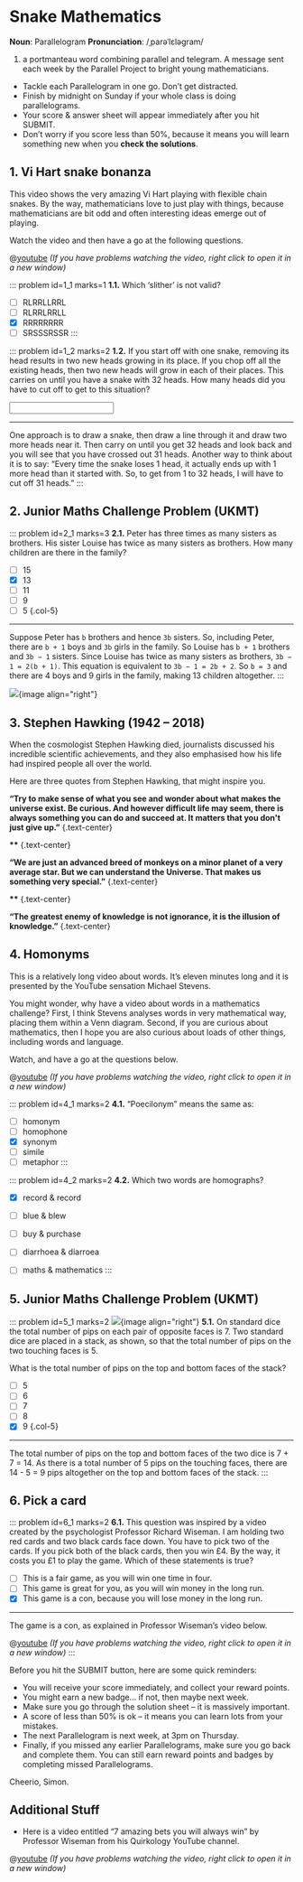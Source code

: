 # Snake Mathematics

<div class="dictionary">

__Noun__: Parallelogram
__Pronunciation__: /ˌparəˈlɛləɡram/

1. a portmanteau word combining parallel and telegram. A message sent each
week by the Parallel Project to bright young mathematicians.

</div>

*	Tackle each Parallelogram in one go. Don’t get distracted.
*	Finish by midnight on Sunday if your whole class is doing parallelograms.
*	Your score & answer sheet will appear immediately after you hit SUBMIT.
*	Don’t worry if you score less than 50%, because it means you will learn something new when you __check the solutions__.


## 1.	Vi Hart snake bonanza

This video shows the very amazing Vi Hart playing with flexible chain snakes. By the way, mathematicians love to just play with things, because mathematicians are bit odd and often interesting ideas emerge out of playing.

Watch the video and then have a go at the following questions.

@[youtube](Gx5D09s5X6U?rel=0) _(If you have problems watching the video, right click to open it in a new window)_

::: problem id=1_1 marks=1
__1.1.__ Which ‘slither’ is not valid?

* [ ] RLRRLLRRL
* [ ] RLRRLRRLL
* [x] RRRRRRRR
* [ ] SRSSSRSSR
:::

::: problem id=1_2 marks=2
__1.2.__ If you start off with one snake, removing its head results in two new heads growing in its place. If you chop off all the existing heads, then two new heads will grow in each of their places. This carries on until you have a snake with 32 heads. How many heads did you have to cut off to get to this situation?

<input solution="31"/>

---

One approach is to draw a snake, then draw a line through it and draw two more heads near it. Then carry on until you get 32 heads and look back and you will see that you have crossed out 31 heads. Another way to think about it is to say: “Every time the snake loses 1 head, it actually ends up with 1 more head than it started with. So, to get from 1 to 32 heads, I will have to cut off 31 heads.”
:::


## 2. Junior Maths Challenge Problem (UKMT)
<!--- 2013 (9) --->

::: problem id=2_1 marks=3
__2.1.__ Peter has three times as many sisters as brothers. His sister Louise has twice as many sisters as brothers. How many children are there in the family?

* [ ] 15
* [x] 13
* [ ] 11
* [ ] 9
* [ ] 5
{.col-5}

---

Suppose Peter has `b` brothers and hence `3b` sisters. So, including Peter, there are `b + 1` boys and `3b` girls in the family. So Louise has `b + 1` brothers and `3b − 1` sisters. Since Louise has twice as many sisters as brothers, `3b − 1 = 2(b + 1)`. This equation is equivalent to `3b − 1 = 2b + 2`. So `b = 3` and there are 4 boys and 9 girls in the family, making 13 children altogether.
:::

![](/resources/8-34-snake-mathematics/3-stephen-hawking.jpg){image align="right"}  

## 3. Stephen Hawking (1942 – 2018)

When the cosmologist Stephen Hawking died, journalists discussed his incredible scientific achievements, and they also emphasised how his life had inspired people all over the world.  

Here are three quotes from Stephen Hawking, that might inspire you.  

__“Try to make sense of what you see and wonder about what makes the universe exist. Be curious. And however difficult life may seem, there is always something you can do and succeed at. It matters that you don't just give up.”__
{.text-center}  

__**__
{.text-center}  

__“We are just an advanced breed of monkeys on a minor planet of a very average star. But we can understand the Universe. That makes us something very special.”__
{.text-center}  

__**__
{.text-center}  

__“The greatest enemy of knowledge is not ignorance, it is the illusion of knowledge.”__
{.text-center}  


## 4. Homonyms

This is a relatively long video about words. It’s eleven minutes long and it is presented by the YouTube sensation Michael Stevens.

You might wonder, why have a video about words in a mathematics challenge? First, I think Stevens analyses words in very mathematical way, placing them within a Venn diagram. Second, if you are curious about mathematics, then I hope you are also curious about loads of other things, including words and language.

Watch, and have a go at the questions below.

@[youtube](gTKeB8BnzPY?rel=0) _(If you have problems watching the video, right click to open it in a new window)_


::: problem id=4_1 marks=2
__4.1.__ “Poecilonym” means the same as:

* [ ] homonym
* [ ] homophone
* [x] synonym
* [ ] simile
* [ ] metaphor
:::

::: problem id=4_2 marks=2
__4.2.__ Which two words are homographs?

* [x] record & record
* [ ] blue & blew
* [ ] buy & purchase
* [ ] diarrhoea & diarroea
* [ ] maths & mathematics
:::


## 5. Junior Maths Challenge Problem (UKMT)
<!--- 2013 (10) --->

::: problem id=5_1 marks=2
![](/resources/8-34-snake-mathematics/5-dice-question.jpg){image align="right"}
__5.1.__ On standard dice the total number of pips on each pair of opposite faces is 7. Two standard dice are placed in a stack, as shown, so that the total number of pips on the two touching faces is 5.

What is the total number of pips on the top and bottom faces of the stack?

* [ ] 5
* [ ] 6
* [ ] 7
* [ ] 8
* [x] 9
{.col-5}

---

The total number of pips on the top and bottom faces of the two dice is 7 + 7 = 14. As there is a total number of 5 pips on the touching faces, there are 14 - 5 = 9 pips altogether on the top and bottom faces of the stack.
:::


## 6. Pick a card

::: problem id=6_1 marks=2
__6.1.__ This question was inspired by a video created by the psychologist Professor Richard Wiseman. I am holding two red cards and two black cards face down. You have to pick two of the cards. If you pick both of the black cards, then you win £4. By the way, it costs you £1 to play the game. Which of these statements is true?

* [ ] This is a fair game, as you will win one time in four.
* [ ] This game is great for you, as you will win money in the long run.
* [x] This game is a con, because you will lose money in the long run.

---

The game is a con, as explained in Professor Wiseman’s video below.

@[youtube](JphgHrRRyZ8?rel=0) _(If you have problems watching the video, right click to open it in a new window)_
:::



Before you hit the SUBMIT button, here are some quick reminders:

*	You will receive your score immediately, and collect your reward points.
*	You might earn a new badge... if not, then maybe next week.
*	Make sure you go through the solution sheet – it is massively important.
*	A score of less than 50% is ok – it means you can learn lots from your mistakes.
*	The next Parallelogram is next week, at 3pm on Thursday.
*	Finally, if you missed any earlier Parallelograms, make sure you go back and complete them. You can still earn reward points and badges by completing missed Parallelograms.

Cheerio,
Simon.



## Additional Stuff

* Here is a video entitled “7 amazing bets you will always win” by Professor Wiseman from his Quirkology YouTube channel.

@[youtube](jZRwc5q1ybQ?rel=0) _(If you have problems watching the video, right click to open it in a new window)_
